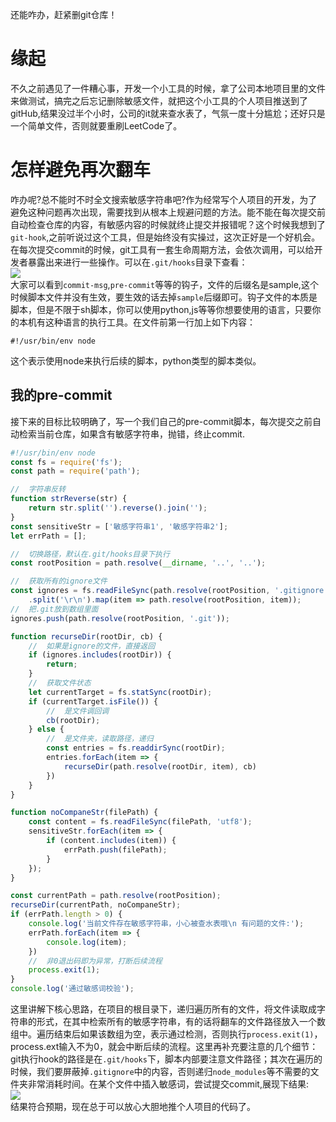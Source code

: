 还能咋办，赶紧删git仓库！
# 缘起
不久之前遇见了一件糟心事，开发一个小工具的时候，拿了公司本地项目里的文件来做测试，搞完之后忘记删除敏感文件，就把这个小工具的个人项目推送到了gitHub,结果没过半个小时，公司的it就来查水表了，气氛一度十分尴尬；还好只是一个简单文件，否则就要重刷LeetCode了。
# 怎样避免再次翻车
咋办呢?总不能时不时全文搜索敏感字符串吧?作为经常写个人项目的开发，为了避免这种问题再次出现，需要找到从根本上规避问题的方法。能不能在每次提交前自动检查仓库的内容，有敏感内容的时候就终止提交并报错呢？这个时候我想到了`git-hook`,之前听说过这个工具，但是始终没有实操过，这次正好是一个好机会。  
在每次提交commit的时候，git工具有一套生命周期方法，会依次调用，可以给开发者暴露出来进行一些操作。可以在`.git/hooks`目录下查看：  
![](https://p3-juejin.byteimg.com/tos-cn-i-k3u1fbpfcp/a872f4107548406681de1096580b8ce6~tplv-k3u1fbpfcp-watermark.image)  
大家可以看到`commit-msg`,`pre-commit`等等的钩子，文件的后缀名是sample,这个时候脚本文件并没有生效，要生效的话去掉`sample`后缀即可。钩子文件的本质是脚本，但是不限于sh脚本，你可以使用python,js等等你想要使用的语言，只要你的本机有这种语言的执行工具。在文件前第一行加上如下内容：
```
#!/usr/bin/env node
```
这个表示使用node来执行后续的脚本，python类型的脚本类似。
## 我的pre-commit
接下来的目标比较明确了，写一个我们自己的pre-commit脚本，每次提交之前自动检索当前仓库，如果含有敏感字符串，抛错，终止commit.
```js
#!/usr/bin/env node
const fs = require('fs');
const path = require('path');

//  字符串反转
function strReverse(str) {
    return str.split('').reverse().join('');
}
const sensitiveStr = ['敏感字符串1', '敏感字符串2'];
let errPath = [];

//  切换路径，默认在.git/hooks目录下执行
const rootPosition = path.resolve(__dirname, '..', '..');

//  获取所有的ignore文件
const ignores = fs.readFileSync(path.resolve(rootPosition, '.gitignore'), 'utf8')
    .split('\r\n').map(item => path.resolve(rootPosition, item));
//  把.git放到数组里面
ignores.push(path.resolve(rootPosition, '.git'));

function recurseDir(rootDir, cb) {
    //  如果是ignore的文件，直接返回
    if (ignores.includes(rootDir)) {
        return;
    }
    //  获取文件状态
    let currentTarget = fs.statSync(rootDir);
    if (currentTarget.isFile()) {
        //  是文件调回调
        cb(rootDir);
    } else {
        //  是文件夹，读取路径，递归
        const entries = fs.readdirSync(rootDir);
        entries.forEach(item => {
            recurseDir(path.resolve(rootDir, item), cb)
        })
    }
}

function noCompaneStr(filePath) {
    const content = fs.readFileSync(filePath, 'utf8');
    sensitiveStr.forEach(item => {
        if (content.includes(item)) {
            errPath.push(filePath);
        }
    });
}

const currentPath = path.resolve(rootPosition);
recurseDir(currentPath, noCompaneStr);
if (errPath.length > 0) {
    console.log('当前文件存在敏感字符串，小心被查水表哦\n 有问题的文件:');
    errPath.forEach(item => {
        console.log(item);
    })
    //  非0退出码即为异常，打断后续流程
    process.exit(1);
}
console.log('通过敏感词校验');
```
这里讲解下核心思路，在项目的根目录下，递归遍历所有的文件，将文件读取成字符串的形式，在其中检索所有的敏感字符串，有的话将翻车的文件路径放入一个数组中。遍历结束后如果该数组为空，表示通过检测，否则执行`process.exit(1)`，process.ext输入不为0，就会中断后续的流程。这里再补充要注意的几个细节：git执行hook的路径是在`.git/hooks`下，脚本内部要注意文件路径；其次在遍历的时候，我们要屏蔽掉`.gitignore`中的内容，否则递归`node_modules`等不需要的文件夹非常消耗时间。在某个文件中插入敏感词，尝试提交commit,展现下结果:  
![](https://p6-juejin.byteimg.com/tos-cn-i-k3u1fbpfcp/94a5e1648b6444f592502144ec9497b4~tplv-k3u1fbpfcp-watermark.image)  
结果符合预期，现在总于可以放心大胆地推个人项目的代码了。




